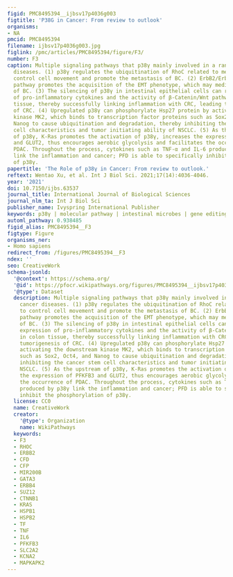 ```yaml
---
figid: PMC8495394__ijbsv17p4036g003
figtitle: 'P38G in Cancer: From review to outlook'
organisms:
- NA
pmcid: PMC8495394
filename: ijbsv17p4036g003.jpg
figlink: /pmc/articles/PMC8495394/figure/F3/
number: F3
caption: Multiple signaling pathways that p38γ mainly involved in a range of cancer
  diseases. (1) p38γ regulates the ubiquitination of RhoC related to metastasis to
  control cell movement and promote the metastasis of BC. (2) ErbB2/ErbB4/p38γ/GATA3/miR-200b/Suz12
  pathway promotes the acquisition of the EMT phenotype, which may mediate the aggressiveness
  of BC. (3) The silencing of p38γ in intestinal epithelial cells can reduce the expression
  of pro-inflammatory cytokines and the activity of β-Catenin/Wnt pathway in colon
  tissue, thereby successfully linking inflammation with CRC, leading to tumorigenesis
  of CRC. (4) Upregulated p38γ can phosphorylate Hsp27 protein by activating the downstream
  kinase MK2, which binds to transcription factor proteins such as Sox2, Oct4, and
  Nanog to cause ubiquitination and degradation, thereby inhibiting the cancer stem
  cell characteristics and tumor initiating ability of NSCLC. (5) As the upstream
  of p38γ, K-Ras promotes the activation of p38γ, increases the expression of PFKFB3
  and GLUT2, thus encourages aerobic glycolysis and facilitates the occurrence of
  PDAC. Throughout the process, cytokines such as TNF-α and IL-6 produced by p38γ
  link the inflammation and cancer; PFD is able to specifically inhibit the phosphorylation
  of p38γ.
papertitle: 'The Role of p38γ in Cancer: From review to outlook.'
reftext: Wentao Xu, et al. Int J Biol Sci. 2021;17(14):4036-4046.
year: '2021'
doi: 10.7150/ijbs.63537
journal_title: International Journal of Biological Sciences
journal_nlm_ta: Int J Biol Sci
publisher_name: Ivyspring International Publisher
keywords: p38γ | molecular pathway | intestinal microbes | gene editing | immunotherapy
automl_pathway: 0.938485
figid_alias: PMC8495394__F3
figtype: Figure
organisms_ner:
- Homo sapiens
redirect_from: /figures/PMC8495394__F3
ndex: ''
seo: CreativeWork
schema-jsonld:
  '@context': https://schema.org/
  '@id': https://pfocr.wikipathways.org/figures/PMC8495394__ijbsv17p4036g003.html
  '@type': Dataset
  description: Multiple signaling pathways that p38γ mainly involved in a range of
    cancer diseases. (1) p38γ regulates the ubiquitination of RhoC related to metastasis
    to control cell movement and promote the metastasis of BC. (2) ErbB2/ErbB4/p38γ/GATA3/miR-200b/Suz12
    pathway promotes the acquisition of the EMT phenotype, which may mediate the aggressiveness
    of BC. (3) The silencing of p38γ in intestinal epithelial cells can reduce the
    expression of pro-inflammatory cytokines and the activity of β-Catenin/Wnt pathway
    in colon tissue, thereby successfully linking inflammation with CRC, leading to
    tumorigenesis of CRC. (4) Upregulated p38γ can phosphorylate Hsp27 protein by
    activating the downstream kinase MK2, which binds to transcription factor proteins
    such as Sox2, Oct4, and Nanog to cause ubiquitination and degradation, thereby
    inhibiting the cancer stem cell characteristics and tumor initiating ability of
    NSCLC. (5) As the upstream of p38γ, K-Ras promotes the activation of p38γ, increases
    the expression of PFKFB3 and GLUT2, thus encourages aerobic glycolysis and facilitates
    the occurrence of PDAC. Throughout the process, cytokines such as TNF-α and IL-6
    produced by p38γ link the inflammation and cancer; PFD is able to specifically
    inhibit the phosphorylation of p38γ.
  license: CC0
  name: CreativeWork
  creator:
    '@type': Organization
    name: WikiPathways
  keywords:
  - F3
  - RHOC
  - ERBB2
  - CFD
  - CFP
  - MIR200B
  - GATA3
  - ERBB4
  - SUZ12
  - CTNNB1
  - KRAS
  - HSPB1
  - HSPB2
  - TF
  - TNF
  - IL6
  - PFKFB3
  - SLC2A2
  - KCNA2
  - MAPKAPK2
---
```

